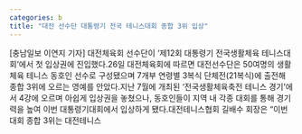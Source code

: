 ```yaml
---
categories: b
title: "대전 선수단 대통령기 전국 테니스대회 종합 3위 입상"
---
```

[충남일보 이연지 기자] 대전체육회 선수단이 ‘제12회 대통령기 전국생활체육 테니스대회’에서 첫 입상권에 진입했다.26일 대전체육회에 따르면 대전선수단은 50여명의 생활체육 테니스 동호인 선수로 구성됐으며 7개부 연령별 3복식 단체전(21복식)에 출전해 종합 3위에 오르는 영예를 안았다.지난 7월에 개최된 ‘전국생활체육축전 테니스 경기’에서 4강에 오르며 아쉽게 입상권을 놓쳤으나, 동호인들이 지역 내 각종 대회를 통해 경기력을 높여 이번 대통령기대회에서 입상하게 됐다.대전테니스협회 길배수 회장은 “이번 대회 종합 3위는 대전테니스
